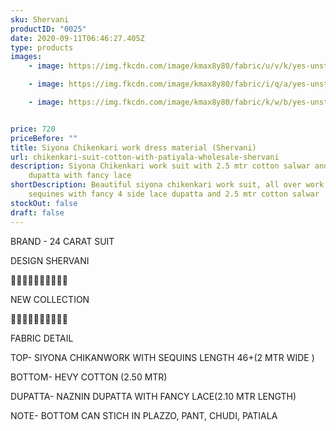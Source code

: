 ```yaml
---
sku: Shervani
productID: "0025"
date: 2020-09-11T06:46:27.405Z
type: products
images:
    - image: https://img.fkcdn.com/image/kmax8y80/fabric/u/v/k/yes-unstitched-sherwani-sun-fashion-and-lifestyle-original-imagf8jm3wpbys5k.jpeg

    - image: https://img.fkcdn.com/image/kmax8y80/fabric/i/q/a/yes-unstitched-sherwani-sun-fashion-and-lifestyle-original-imagf8jmdnhmnygz.jpeg

    - image: https://img.fkcdn.com/image/kmax8y80/fabric/k/w/b/yes-unstitched-sherwani-sun-fashion-and-lifestyle-original-imagf8jzqzxty5yd.jpeg


price: 720
priceBefore: ""
title: Siyona Chikenkari work dress material (Shervani)
url: chikenkari-suit-cotton-with-patiyala-wholesale-shervani
description: Siyona Chikenkari work suit with 2.5 mtr cotton salwar and nazneen
    dupatta with fancy lace
shortDescription: Beautiful siyona chikenkari work suit, all over work and
    sequines with fancy 4 side lace dupatta and 2.5 mtr cotton salwar
stockOut: false
draft: false
---
```


BRAND - 24 CARAT SUIT

DESIGN SHERVANI

💐💐💐💐💐💐💐💐💐💐

NEW COLLECTION

🌷🌷🌷🌷🌷🌷🌷🌷🌷🌷

FABRIC DETAIL

TOP- SIYONA CHIKANWORK WITH SEQUINS LENGTH 46+(2 MTR WIDE )

BOTTOM- HEVY COTTON (2.50 MTR)

DUPATTA- NAZNIN DUPATTA WITH FANCY LACE(2.10 MTR LENGTH)

NOTE- BOTTOM CAN STICH IN PLAZZO, PANT, CHUDI, PATIALA
